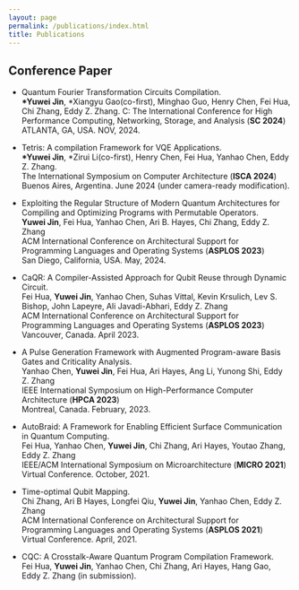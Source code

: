 ```yaml
---
layout: page
permalink: /publications/index.html
title: Publications
---
```




## Conference Paper

- Quantum Fourier Transformation Circuits Compilation. <br> **\*Yuwei Jin**, \*Xiangyu Gao(co-first), Minghao Guo, Henry Chen, Fei Hua, Chi Zhang, Eddy Z. Zhang. <be> C: The International Conference for High Performance Computing, Networking, Storage, and Analysis (**SC 2024**) <br> ATLANTA, GA, USA. NOV, 2024.

- Tetris: A compilation Framework for VQE Applications. <br>**\*Yuwei Jin**, \*Zirui Li(co-first), Henry Chen, Fei Hua, Yanhao Chen, Eddy Z. Zhang. <br>The International Symposium on Computer Architecture (**ISCA 2024**) <br> Buenos Aires, Argentina. June 2024 (under camera-ready modification).

- Exploiting the Regular Structure of Modern Quantum Architectures for Compiling and Optimizing Programs with Permutable Operators.<br>**Yuwei Jin**, Fei Hua, Yanhao Chen, Ari B. Hayes, Chi Zhang, Eddy Z. Zhang<br>ACM International Conference on Architectural Support for Programming Languages and Operating Systems (**ASPLOS 2023**)<br> San Diego, California, USA. May, 2024. 

- CaQR: A Compiler-Assisted Approach for Qubit Reuse through Dynamic Circuit. <br> Fei Hua, **Yuwei Jin**, Yanhao Chen, Suhas Vittal, Kevin Krsulich, Lev S. Bishop, John Lapeyre, Ali Javadi-Abhari, Eddy Z. Zhang <br>
ACM International Conference on Architectural Support for Programming Languages and Operating Systems (**ASPLOS 2023**)<br> Vancouver, Canada. April 2023.

- A Pulse Generation Framework with Augmented Program-aware Basis Gates and Criticality Analysis. <br>
Yanhao Chen, **Yuwei Jin**, Fei Hua, Ari Hayes, Ang Li, Yunong Shi, Eddy Z. Zhang <br>
IEEE International Symposium on High-Performance Computer Architecture (**HPCA 2023**) <br>
Montreal, Canada. February, 2023.

- AutoBraid: A Framework for Enabling Efficient Surface Communication in Quantum Computing. <br>
Fei Hua, Yanhao Chen, **Yuwei Jin**, Chi Zhang, Ari Hayes, Youtao Zhang, Eddy Z. Zhang <br>
IEEE/ACM International Symposium on Microarchitecture (**MICRO 2021**) <br>
Virtual Conference. October, 2021.

- Time-optimal Qubit Mapping. <br>
Chi Zhang, Ari B Hayes, Longfei Qiu, **Yuwei Jin**, Yanhao Chen, Eddy Z. Zhang <br>
ACM International Conference on Architectural Support for Programming Languages and Operating Systems (**ASPLOS 2021**) <br>
Virtual Conference. April, 2021.

- CQC: A Crosstalk-Aware Quantum Program Compilation Framework. <br>
Fei Hua, **Yuwei Jin**, Yanhao Chen, Chi Zhang, Ari Hayes, Hang Gao, Eddy Z. Zhang (in submission).
  <br>


